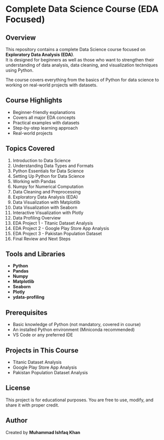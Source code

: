 # Complete Data Science Course (EDA Focused)

## Overview
This repository contains a complete Data Science course focused on **Exploratory Data Analysis (EDA)**.  
It is designed for beginners as well as those who want to strengthen their understanding of data analysis, data cleaning, and visualization techniques using Python.

The course covers everything from the basics of Python for data science to working on real-world projects with datasets.

## Course Highlights
- Beginner-friendly explanations
- Covers all major EDA concepts
- Practical examples with datasets
- Step-by-step learning approach
- Real-world projects

## Topics Covered
1. Introduction to Data Science  
2. Understanding Data Types and Formats  
3. Python Essentials for Data Science  
4. Setting Up Python for Data Science  
5. Working with Pandas  
6. Numpy for Numerical Computation  
7. Data Cleaning and Preprocessing  
8. Exploratory Data Analysis (EDA)  
9. Data Visualization with Matplotlib  
10. Data Visualization with Seaborn  
11. Interactive Visualization with Plotly  
12. Data Profiling Overview  
13. EDA Project 1 - Titanic Dataset Analysis  
14. EDA Project 2 - Google Play Store App Analysis  
15. EDA Project 3 - Pakistan Population Dataset  
16. Final Review and Next Steps  

## Tools and Libraries
- **Python**
- **Pandas**
- **Numpy**
- **Matplotlib**
- **Seaborn**
- **Plotly**
- **ydata-profiling**

## Prerequisites
- Basic knowledge of Python (not mandatory, covered in course)
- An installed Python environment (Miniconda recommended)
- VS Code or any preferred IDE

## Projects in This Course
- Titanic Dataset Analysis
- Google Play Store App Analysis
- Pakistan Population Dataset Analysis

## License
This project is for educational purposes. You are free to use, modify, and share it with proper credit.

## Author
Created by **Muhammad Ishfaq Khan**
